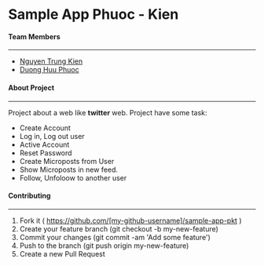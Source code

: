 # Sample App Phuoc - Kien

#### Team Members
----
- [Nguyen Trung Kien](https://github.com/ntkien92)
- [Duong Huu Phuoc](https://github.com/dhp1211)

#### About Project
----
Project about a web like **twitter** web.
Project have some task:
- Create Account
- Log in, Log out user
- Active Account
- Reset Password
- Create Microposts from User
- Show Microposts in new feed.
- Follow, Unfoloow to another user

#### Contributing
----
1. Fork it ( https://github.com/[my-github-username]/sample-app-pkt )
2. Create your feature branch (git checkout -b my-new-feature)
3. Commit your changes (git commit -am 'Add some feature')
4. Push to the branch (git push origin my-new-feature)
5. Create a new Pull Request
